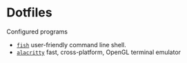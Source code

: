 # Dotfiles

Configured programs

- [`fish`](fish/README.md) user-friendly command line shell.
- [`alacritty`](alacritty/README.md) fast, cross-platform, OpenGL terminal emulator

